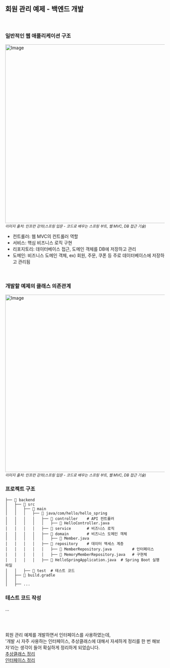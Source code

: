 ## 회원 관리 예제 - 백엔드 개발

<br />

### 일반적인 웹 애플리케이션 구조
<img width="563" alt="Image" src="https://github.com/user-attachments/assets/a2637fdb-8fb1-453b-837b-5e865056aed1" /> <br />
<small>_이미지 출처: 인프런 강의(스프링 입문 - 코드로 배우는 스프링 부트, 웹 MVC, DB 접근 기술)_</small>

- 컨트롤러: 웹 MVC의 컨트롤러 역할
- 서비스: 핵심 비즈니스 로직 구현
- 리포지토리: 데이터베이스 접근, 도메인 객체를 DB에 저장하고 관리
- 도메인: 비즈니스 도메인 객체, ex) 회원, 주문, 쿠폰 등 주로 데이터베이스에 저장하고 관리됨

<br />

### 개발할 예제의 클래스 의존관계
<img width="559" alt="Image" src="https://github.com/user-attachments/assets/859aafe1-0939-4c35-8cc8-8d8de3511fb8" /> <br /> 
<small>_이미지 출처: 인프런 강의(스프링 입문 - 코드로 배우는 스프링 부트, 웹 MVC, DB 접근 기술)_</small>

### 프로젝트 구조
```
├── 📂 backend         
│   ├── 📂 src
│   │   ├── 📂 main
│   │   │   ├── 📂 java/com/hello/hello_spring  
│   │   │   │   ├── 📂 controller    # API 컨트롤러
│   │   │   │   │   ├── 📜 HelloController.java  
│   │   │   │   ├── 📂 service       # 비즈니스 로직
│   │   │   │   ├── 📂 domain        # 비즈니스 도메인 객체
│   │   │   │   │   ├── 📜 Member.java
│   │   │   │   ├── 📂 repository    # 데이터 액세스 계층
│   │   │   │   │   ├── 📜 MemberRepository.java         # 인터페이스
│   │   │   │   │   ├── 📜 MemoryMemberRepository.java   # 구현체
│   │   │   │   ├── 📜 HelloSpringApplication.java  # Spring Boot 실행 파일
│   │   ├── 📂 test  # 테스트 코드
│   ├── 📜 build.gradle
│   │
│   ├── ...
```

### 테스트 코드 작성
...

<br />
<br />

회원 관리 예제를 개발하면서 인터페이스를 사용하였는데, <br />
'개발 시 자주 사용하는 인터페이스, 추상클래스에 대해서 자세하게 정리를 한 번 해보자'라는 생각이 들어 확실하게 정리하게 되었습니다. <br />
[추상클래스 정리](abstractMethod.md) <br />
[인터페이스 정리](interface.md)


